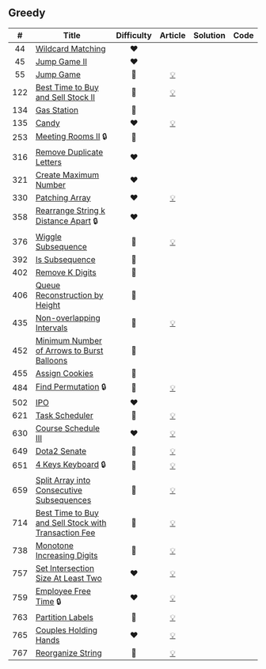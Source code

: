 
## Greedy

|#|Title|Difficulty|Article|Solution|Code|
|:---:|---|:---:|:---:|:---:|:---:|
|44|[Wildcard Matching](https://leetcode.com/problems/wildcard-matching) |❤️||||
|45|[Jump Game II](https://leetcode.com/problems/jump-game-ii) |❤️||||
|55|[Jump Game](https://leetcode.com/problems/jump-game) |🧡|[💡](https://leetcode.com/articles/jump-game)|||
|122|[Best Time to Buy and Sell Stock II](https://leetcode.com/problems/best-time-to-buy-and-sell-stock-ii) |💚|[💡](https://leetcode.com/articles/best-time-buy-and-sell-stock-ii)|||
|134|[Gas Station](https://leetcode.com/problems/gas-station) |🧡||||
|135|[Candy](https://leetcode.com/problems/candy) |❤️|[💡](https://leetcode.com/articles/candy)|||
|253|[Meeting Rooms II](https://leetcode.com/problems/meeting-rooms-ii) 🔒|🧡||||
|316|[Remove Duplicate Letters](https://leetcode.com/problems/remove-duplicate-letters) |❤️||||
|321|[Create Maximum Number](https://leetcode.com/problems/create-maximum-number) |❤️||||
|330|[Patching Array](https://leetcode.com/problems/patching-array) |❤️|[💡](https://leetcode.com/articles/patching-array)|||
|358|[Rearrange String k Distance Apart](https://leetcode.com/problems/rearrange-string-k-distance-apart) 🔒|❤️||||
|376|[Wiggle Subsequence](https://leetcode.com/problems/wiggle-subsequence) |🧡|[💡](https://leetcode.com/articles/wiggle-subsequence)|||
|392|[Is Subsequence](https://leetcode.com/problems/is-subsequence) |🧡||||
|402|[Remove K Digits](https://leetcode.com/problems/remove-k-digits) |🧡||||
|406|[Queue Reconstruction by Height](https://leetcode.com/problems/queue-reconstruction-by-height) |🧡||||
|435|[Non-overlapping Intervals](https://leetcode.com/problems/non-overlapping-intervals) |🧡|[💡](https://leetcode.com/articles/non-overlapping-intervals)|||
|452|[Minimum Number of Arrows to Burst Balloons](https://leetcode.com/problems/minimum-number-of-arrows-to-burst-balloons) |🧡||||
|455|[Assign Cookies](https://leetcode.com/problems/assign-cookies) |💚||||
|484|[Find Permutation](https://leetcode.com/problems/find-permutation) 🔒|🧡|[💡](https://leetcode.com/articles/find-permutation)|||
|502|[IPO](https://leetcode.com/problems/ipo) |❤️||||
|621|[Task Scheduler](https://leetcode.com/problems/task-scheduler) |🧡|[💡](https://leetcode.com/articles/task-scheduler)|||
|630|[Course Schedule III](https://leetcode.com/problems/course-schedule-iii) |❤️|[💡](https://leetcode.com/articles/course-schedule-iii)|||
|649|[Dota2 Senate](https://leetcode.com/problems/dota2-senate) |🧡|[💡](https://leetcode.com/articles/dota2-senate)|||
|651|[4 Keys Keyboard](https://leetcode.com/problems/4-keys-keyboard) 🔒|🧡|[💡](https://leetcode.com/articles/4-keys-keyboard)|||
|659|[Split Array into Consecutive Subsequences](https://leetcode.com/problems/split-array-into-consecutive-subsequences) |🧡|[💡](https://leetcode.com/articles/split-array-into-consecutive-subsequences)|||
|714|[Best Time to Buy and Sell Stock with Transaction Fee](https://leetcode.com/problems/best-time-to-buy-and-sell-stock-with-transaction-fee) |🧡|[💡](https://leetcode.com/articles/best-time-to-buy-and-sell-stock-with-transaction-fee)|||
|738|[Monotone Increasing Digits](https://leetcode.com/problems/monotone-increasing-digits) |🧡|[💡](https://leetcode.com/articles/monotone-increasing-digits)|||
|757|[Set Intersection Size At Least Two](https://leetcode.com/problems/set-intersection-size-at-least-two) |❤️|[💡](https://leetcode.com/articles/set-intersection-size-at-least-two)|||
|759|[Employee Free Time](https://leetcode.com/problems/employee-free-time) 🔒|❤️|[💡](https://leetcode.com/articles/employee-free-time)|||
|763|[Partition Labels](https://leetcode.com/problems/partition-labels) |🧡|[💡](https://leetcode.com/articles/partition-labels)|||
|765|[Couples Holding Hands](https://leetcode.com/problems/couples-holding-hands) |❤️|[💡](https://leetcode.com/articles/couples-holding-hands)|||
|767|[Reorganize String](https://leetcode.com/problems/reorganize-string) |🧡|[💡](https://leetcode.com/articles/reorganized-string)|||
